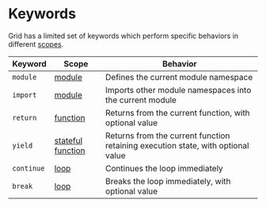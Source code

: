 # Keywords

Grid has a limited set of keywords which perform specific behaviors in different [scopes](scope.md).

| Keyword | Scope | Behavior |
|---------|-------|----------|
| `module` | [module](structure.md) | Defines the current module namespace |
| `import` | [module](module.md) | Imports other module namespaces into the current module |
| `return` | [function](functions.md) | Returns from the current function, with optional value |
| `yield` | [stateful function](functions.md) | Returns from the current function retaining execution state, with optional value |
| `continue` | [loop](loop.md) | Continues the loop immediately |
| `break` | [loop](loop.md) | Breaks the loop immediately, with optional value |
